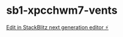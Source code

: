 # sb1-xpcchwm7-vents

[Edit in StackBlitz next generation editor ⚡️](https://stackblitz.com/~/github.com/plantbob0101/sb1-xpcchwm7-vents)
